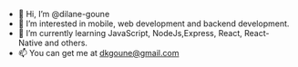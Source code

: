 - 👋 Hi, I’m @dilane-goune
- 👀 I’m interested in mobile, web development and backend development.
- 🌱 I’m currently learning JavaScript, NodeJs,Express, React, React-Native and others.
- 📫 You can get me at dkgoune@gmail.com 

<!---
dilane-goune/dilane-goune is a ✨ special ✨ repository because its `README.md` (this file) appears on your GitHub profile.
You can click the Preview link to take a look at your changes.
--->
